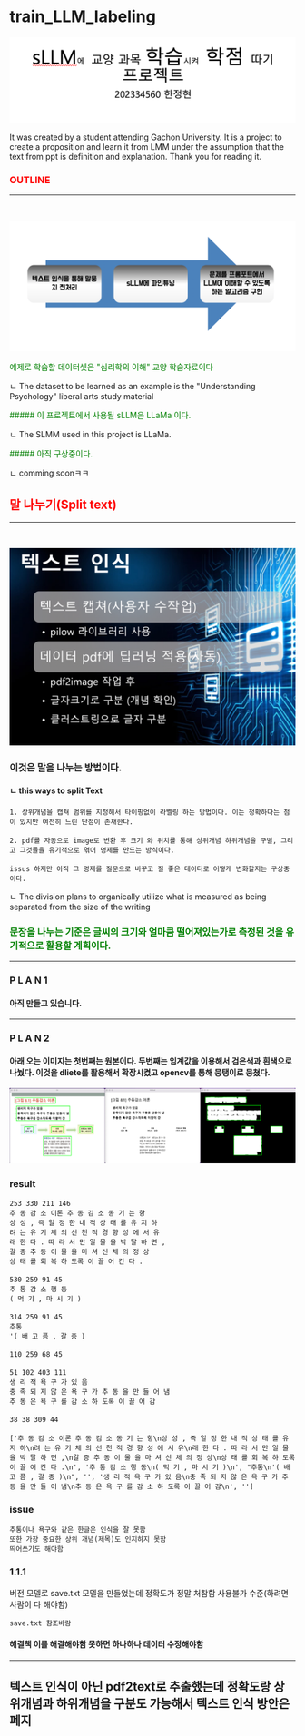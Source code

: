 # train_LLM_labeling

![img](image/projec_name.png)

It was created by a student attending Gachon University. It is a project to create a proposition and learn it from LMM under the assumption that the text from ppt is definition and explanation. Thank you for reading it.

<span style="color:red">
<h3> OUTLINE </h3>
</span>

<hr>
<br>

![img](image/outline_image.png)

<span style="color:green">
 예제로 학습할 데이터셋은 "심리학의 이해" 교양 학습자료이다
</span>

 ㄴ The dataset to be learned as an example is the "Understanding Psychology" liberal arts study material


<span style="color:green">
##### 이 프로젝트에서 사용될 sLLM은 LLaMa 이다.
</span>

 ㄴ The SLMM used in this project is LLaMa.


<span style="color:green">
##### 아직 구상중이다.
</span>

 ㄴ comming soonㅋㅋ


<span style="color:red">
<h2> 말 나누기(Split text) </h2>
</span>

<hr>
<br>



![img](image/split_list.png)

### 이것은 말을 나누는 방법이다.
#### ㄴ this ways to split Text 

    1. 상위개념을 캡쳐 범위를 지정해서 타이핑없이 라벨링 하는 방법이다. 이는 정확하다는 점이 있지만 여전히 느린 단점이 존재한다.

    2. pdf를 자동으로 image로 변환 후 크기 와 위치를 통해 상위개념 하위개념을 구별, 그리고 그것들을 유기적으로 엮어 명제를 만드는 방식이다.

    issus 하지만 아직 그 명제를 질문으로 바꾸고 질 좋은 데이터로 어떻게 변화할지는 구상중이다.

ㄴ The division plans to organically utilize what is measured as being separated from the size of the writing


<span style="color:green">
<h3>
문장을 나누는 기준은 글씨의 크기와 얼마큼 떨어져있는가로 측정된 것을 유기적으로 활용할 계획이다.
</h3>
</span>

<hr>

### P L A N 1

#### 아직 만들고 있습니다.

<hr>

### P L A N 2

#### 아래 오는 이미지는 첫번째는 원본이다. 두번째는 임계값을 이용해서 검은색과 흰색으로 나눴다. 이것을 dliete를 활용해서 확장시켰고 opencv를 통해 뭉탱이로 뭉쳤다.


![img](image/github_detect_text_clusting.png)

### result
```
253 330 211 146
추 동 감 소 이론 추 동 김 소 동 기 는 항
상 성 , 즉 일 정 한 내 적 상 태 를 유 지 하
려 는 유 기 체 의 선 천 적 경 향 성 에 서 유
래 한 다 . 따 라 서 만 일 물 을 박 탈 하 면 ,
갈 증 추 동 이 물 을 마 셔 신 체 의 정 상
상 태 를 회 복 하 도록 이 끌 어 간 다 .

530 259 91 45
추 통 감 소 행 동
( 먹 기 , 마 시 기 )

314 259 91 45
추통
'( 배 고 픔 , 갈 증 )

110 259 68 45

51 102 403 111
생 리 적 욕 구 가 있 음
충 족 되 지 않 은 욕 구 가 추 동 을 만 들 어 냄
추 동 은 욕 구 를 감 소 하 도록 이 끌 어 감

38 38 309 44

['추 동 감 소 이론 추 동 김 소 동 기 는 항\n상 성 , 즉 일 정 한 내 적 상 태 를 유 지 하\n려 는 유 기 체 의 선 천 적 경 향 성 에 서 유\n래 한 다 . 따 라 서 만 일 물 을 박 탈 하 면 ,\n갈 증 추 동 이 물 을 마 셔 신 체 의 정 상\n상 태 를 회 복 하 도록 이 끌 어 간 다 .\n', '추 통 감 소 행 동\n( 먹 기 , 마 시 기 )\n', "추통\n'( 배 고 픔 , 갈 증 )\n", '', '생 리 적 욕 구 가 있 음\n충 족 되 지 않 은 욕 구 가 추 동 을 만 들 어 냄\n추 동 은 욕 구 를 감 소 하 도록 이 끌 어 감\n', '']
```

### issue

    추통이나 욕구와 같은 한글은 인식을 잘 못함
    또한 가장 중요한 상위 개념(제목)도 인지하지 못함
    띄어쓰기도 해야함

### 1.1.1
버전 모델로 save.txt 모델을 만들었는데 정확도가 정말 처참함 사용불가 수준(하려면 사람이 다 해야함)

    save.txt 참조바람

#### 해결책 이를 해결해야함 못하면 하나하나 데이터 수정해야함

<hr>


## 텍스트 인식이 아닌 pdf2text로 추출했는데 정확도랑 상위개념과 하위개념을 구분도 가능해서 텍스트 인식 방안은 폐지